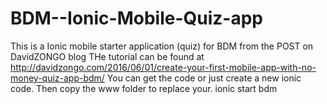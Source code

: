 # BDM--Ionic-Mobile-Quiz-app
This is a Ionic mobile starter application (quiz) for BDM from the POST on DavidZONGO blog
THe tutorial can be found at 
http://davidzongo.com/2016/06/01/create-your-first-mobile-app-with-no-money-quiz-app-bdm/
You can get the code or just create a new ionic code. Then copy the www folder to replace your.
    ionic start bdm 
